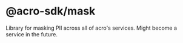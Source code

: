 # @acro-sdk/mask

Library for masking PII across all of acro's services. Might become a service in the future.

